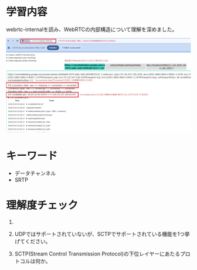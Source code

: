 # 学習内容

webrtc-internalを読み、WebRTCの内部構造について理解を深めました。

![webrtc-internal](../../imgs/webrtc_internal.jpg)

# キーワード
- データチャンネル
- SRTP

# 理解度チェック

1. 

2. UDPではサポートされていないが、SCTPでサポートされている機能を1つ挙げてください。

3. SCTP(Stream Control Transmission Protocol)の下位レイヤーにあたるプロトコルは何か。